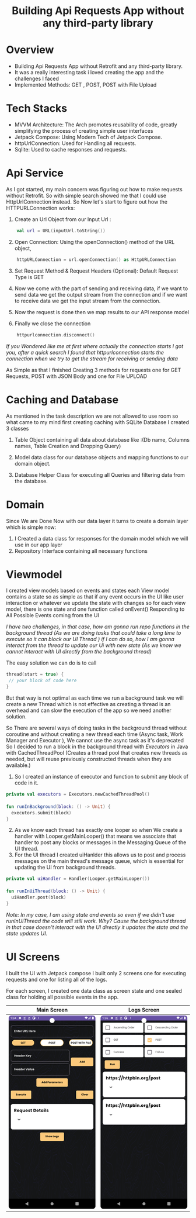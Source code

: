 <h1 align="center"> Building Api Requests App without any third-party library </h1>




# Overview

- Building Api Requests App without Retrofit and any third-party library.
- It was a really interesting task i loved creating the app and the challenges I faced
- Implemented Methods: GET , POST, POST with File Upload 

# Tech Stacks

- MVVM Architecture: The Arch promotes reusability of code, greatly simplifying the process of creating simple user interfaces
- Jetpack Compose: Using Modern Tech of Jetpack Compose.
- httpUrlConnection: Used for Handling all requests.
- Sqlite: Used to cache responses and requests.


# Api Service 

As I got started, my main concern was figuring out how to make requests without Retrofit. So with simple search showed me that I could use HttpUrlConnection instead.
So Now let's start to figure out how the HTTPURLConnection works: 

1. Create an Url Object from our Input Url : 
```kotlin
    val url = URL(inputUrl.toString())
```
2. Open Connection: Using the openConnection() method of the URL object, 
```kotlin
    httpURLConnection = url.openConnection() as HttpURLConnection
```
3. Set Request Method & Request Headers (Optional): Default Request Type is GET

5. Now we come with the part of sending and receiving data, if we want to send data we get the output stream from the connection and if we want to receive data we get the input stream from the connection.

6. Now the request is done then we map results to our API response model

7. Finally we close the connection
```kotlin
    httpurlconnection.disconnect()
```
*If you Wondered like me at first where actually the connection starts I got you, after a quick search I found that httpurlconnection starts the connection when we try to get the stream for receiving or sending data*

As Simple as that I finished Creating 3 methods for requests one for GET Requests, POST with JSON Body and one for File UPLOAD

# Caching and Database 
As mentioned in the task description we are not allowed to use room so what came to my mind first creating caching with SQLite Database I created 3 classes 

1. Table Object containing all data about database like :(Db name, Columns names, Table Creation and Dropping Query)
   
2. Model data class for our database objects and mapping functions to our domain object.
   
3. Database Helper Class for executing all Queries and filtering data from the database. 

# Domain 
Since We are Done Now with our data layer it turns to create a domain layer which is simple now:

1. I Created a data class for responses for the domain model which we will use in our app layer
2. Repository Interface containing all necessary functions

# Viewmodel 
I created view models based on events and states each View model contains a state so as simple as that if any event occurs in the UI like user interaction or whatever we update the state with changes
so for each view model, there is one state and one function called onEvent() Responding to All Possible Events coming from the UI


*I have two challenges, in that case, how am gonna run repo functions in the background thread (As we are doing tasks that could take a long time to execute so it can block our UI Thread ) if I can do so, how I am gonna interact from the thread to update our Ui with new state (As we know we cannot interact with UI directly from the background thread)*


The easy solution we can do is to call 
```kotlin
thread(start = true) {
 // your block of code here 
}
```
But that way is not optimal as each time we run a background task we will create a new Thread which is not effective as creating a thread is an overhead and can slow the execution of the app so we need another solution.

So There are several ways of doing tasks in the background thread without coroutine and without creating a new thread each time (Async task, Work Manager and Executor ), We cannot use the async task as it's deprecated So I decided to run a block in the background thread with *Executors* in Java with CachedThreadPool (Creates a thread pool that creates new threads as needed, but will reuse previously constructed threads when they are available.)

1. So I created  an instance of executor and function to submit any block of code in it.
```kotlin
private val executors = Executors.newCachedThreadPool()

fun runInBackground(block: () -> Unit) {
  executors.submit(block)
}
```
2. As we know each thread has exactly one looper so when We create a handler with Looper.getMainLooper() that means we associate that handler to post any blocks or messages in the Messaging Queue of the UI thread.
3. For the UI thread I created uiHanlder this allows us to post and process messages on the main thread's message queue, which is essential for updating the UI from background threads.

```kotlin
private val uiHandler = Handler(Looper.getMainLooper())

fun runInUiThread(block: () -> Unit) {
  uiHandler.post(block)
}
```

*Note: In my case, I am using state and events so even if we didn't use runInUiThread the code will still work. Why? Cause the background thread in that case doesn't interact with the UI directly it updates the state and the state updates UI.*


# UI Screens 

I built the UI with Jetpack compose I built only 2 screens one for executing requests and one for listing all of the logs.

For each screen, I created one data class as screen state and one sealed class for holding all possible events in the app.


|                   Main Screen                        |                   Logs Screen                      |                     
|:----------------------------------------------------:|:--------------------------------------------------:|
|     ![Main Screen](mainscreen.png)                   |             ![Logs](LogsScreen.png)                | 










